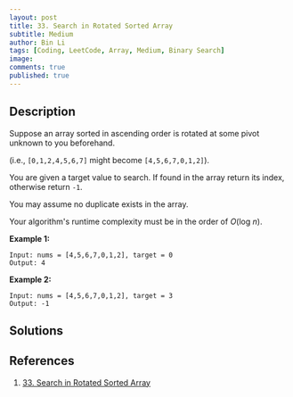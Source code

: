 ```yaml
---
layout: post
title: 33. Search in Rotated Sorted Array
subtitle: Medium
author: Bin Li
tags: [Coding, LeetCode, Array, Medium, Binary Search]
image: 
comments: true
published: true
---
```


## Description

Suppose an array sorted in ascending order is rotated at some pivot unknown to you beforehand.

(i.e., `[0,1,2,4,5,6,7]` might become `[4,5,6,7,0,1,2]`).

You are given a target value to search. If found in the array return its index, otherwise return `-1`.

You may assume no duplicate exists in the array.

Your algorithm's runtime complexity must be in the order of *O*(log *n*).

**Example 1:**

```
Input: nums = [4,5,6,7,0,1,2], target = 0
Output: 4
```

**Example 2:**

```
Input: nums = [4,5,6,7,0,1,2], target = 3
Output: -1
```

## Solutions


## References
1. [33. Search in Rotated Sorted Array](https://leetcode.com/problems/search-in-rotated-sorted-array/)